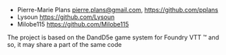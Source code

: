 - Pierre-Marie Plans <pierre.plans@gmail.com>, https://github.com/pplans
- Lysoun https://github.com/Lysoun
- Milobe115 https://github.com/Milobe115

The project is based on the DandD5e game system for Foundry VTT &trade; and so, it may share a part of the same code